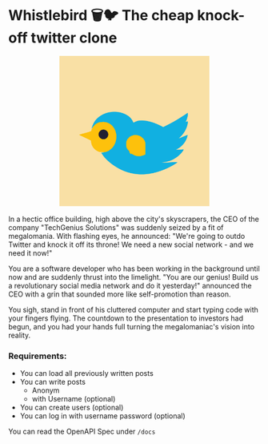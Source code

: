 # Whistlebird 🗑️🐦 The cheap knock-off twitter clone
<p align="center">
    <img src="./whistlebird.svg" width="300" height="300">
</p>

In a hectic office building, high above the city's skyscrapers, the CEO of the company "TechGenius Solutions" was suddenly seized by a fit of megalomania. With flashing eyes, he announced: "We're going to outdo Twitter and knock it off its throne! We need a new social network - and we need it now!"

You are a software developer who has been working in the background until now and are suddenly thrust into the limelight. "You are our genius! Build us a revolutionary social media network and do it yesterday!" announced the CEO with a grin that sounded more like self-promotion than reason.

You sigh, stand in front of his cluttered computer and start typing code with your fingers flying. The countdown to the presentation to investors had begun, and you had your hands full turning the megalomaniac's vision into reality.


### Requirements:
* You can load all previously written posts
* You can write posts
    * Anonym
    * with Username (optional)
* You can create users (optional)
* You can log in with username password (optional)


You can read the OpenAPI Spec under `/docs`
